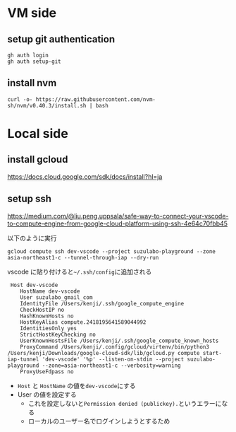 # VM side

## setup git authentication

```
gh auth login
gh auth setup-git
```

## install nvm

```
curl -o- https://raw.githubusercontent.com/nvm-sh/nvm/v0.40.3/install.sh | bash
```

# Local side

## install gcloud

https://docs.cloud.google.com/sdk/docs/install?hl=ja

## setup ssh

https://medium.com/@liu.peng.uppsala/safe-way-to-connect-your-vscode-to-compute-engine-from-google-cloud-platform-using-ssh-4e64c70fbb45

以下のように実行

```
gcloud compute ssh dev-vscode --project suzulabo-playground --zone asia-northeast1-c --tunnel-through-iap --dry-run
```

vscode に貼り付けると`~/.ssh/config`に追加される

```
 Host dev-vscode
    HostName dev-vscode
    User suzulabo_gmail_com
    IdentityFile /Users/kenji/.ssh/google_compute_engine
    CheckHostIP no
    HashKnownHosts no
    HostKeyAlias compute.2418195641589044992
    IdentitiesOnly yes
    StrictHostKeyChecking no
    UserKnownHostsFile /Users/kenji/.ssh/google_compute_known_hosts
    ProxyCommand /Users/kenji/.config/gcloud/virtenv/bin/python3 /Users/kenji/Downloads/google-cloud-sdk/lib/gcloud.py compute start-iap-tunnel 'dev-vscode' '%p' --listen-on-stdin --project suzulabo-playground --zone=asia-northeast1-c --verbosity=warning
    ProxyUseFdpass no
```

- `Host` と `HostName` の値を`dev-vscode`にする
- User の値を設定する
  - これを設定しないと`Permission denied (publickey).`というエラーになる
  - ローカルのユーザー名でログインしようとするため
